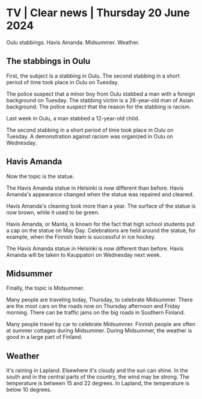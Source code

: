 # TV \| Clear news \| Thursday 20 June 2024

Oulu stabbings. Havis Amanda. Midsummer. Weather.

## The stabbings in Oulu

First, the subject is a stabbing in Oulu. The second stabbing in a short period of time took place in Oulu on Tuesday.

The police suspect that a minor boy from Oulu stabbed a man with a foreign background on Tuesday. The stabbing victim is a 26-year-old man of Asian background. The police suspect that the reason for the stabbing is racism.

Last week in Oulu, a man stabbed a 12-year-old child.

The second stabbing in a short period of time took place in Oulu on Tuesday. A demonstration against racism was organized in Oulu on Wednesday.

## Havis Amanda

Now the topic is the statue.

The Havis Amanda statue in Helsinki is now different than before. Havis Amanda's appearance changed when the statue was repaired and cleaned.

Havis Amanda's cleaning took more than a year. The surface of the statue is now brown, while it used to be green.

Havis Amanda, or Manta, is known for the fact that high school students put a cap on the statue on May Day. Celebrations are held around the statue, for example, when the Finnish team is successful in ice hockey.

The Havis Amanda statue in Helsinki is now different than before. Havis Amanda will be taken to Kauppatori on Wednesday next week.

## Midsummer

Finally, the topic is Midsummer.

Many people are traveling today, Thursday, to celebrate Midsummer. There are the most cars on the roads now on Thursday afternoon and Friday morning. There can be traffic jams on the big roads in Southern Finland.

Many people travel by car to celebrate Midsummer. Finnish people are often at summer cottages during Midsummer. During Midsummer, the weather is good in a large part of Finland.

## Weather

It's raining in Lapland. Elsewhere it's cloudy and the sun can shine. In the south and in the central parts of the country, the wind may be strong. The temperature is between 15 and 22 degrees. In Lapland, the temperature is below 10 degrees.


